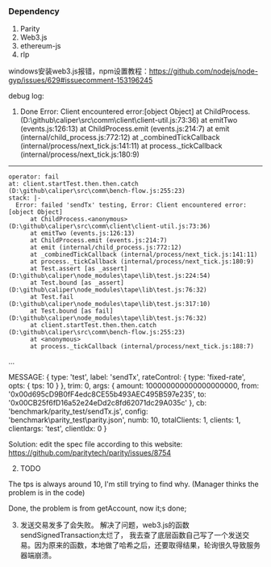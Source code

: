 ### Dependency
1. Parity
2. Web3.js
3. ethereum-js
4. rlp



windows安装web3.js报错，npm设置教程：https://github.com/nodejs/node-gyp/issues/629#issuecomment-153196245

debug log:
1. Done
 Error: Client encountered error:[object Object] at ChildProcess.<anonymous> (D:\github\caliper\src\comm\client\client-util.js:73:36) at emitTwo (events.js:126:13) at ChildProcess.emit (events.js:214:7) at emit (internal/child_process.js:772:12) at _combinedTickCallback (internal/process/next_tick.js:141:11) at process._tickCallback (internal/process/next_tick.js:180:9)
  ---
    operator: fail
    at: client.startTest.then.then.catch (D:\github\caliper\src\comm\bench-flow.js:255:23)
    stack: |-
      Error: failed 'sendTx' testing, Error: Client encountered error:[object Object]
          at ChildProcess.<anonymous> (D:\github\caliper\src\comm\client\client-util.js:73:36)
          at emitTwo (events.js:126:13)
          at ChildProcess.emit (events.js:214:7)
          at emit (internal/child_process.js:772:12)
          at _combinedTickCallback (internal/process/next_tick.js:141:11)
          at process._tickCallback (internal/process/next_tick.js:180:9)
          at Test.assert [as _assert] (D:\github\caliper\node_modules\tape\lib\test.js:224:54)
          at Test.bound [as _assert] (D:\github\caliper\node_modules\tape\lib\test.js:76:32)
          at Test.fail (D:\github\caliper\node_modules\tape\lib\test.js:317:10)
          at Test.bound [as fail] (D:\github\caliper\node_modules\tape\lib\test.js:76:32)
          at client.startTest.then.then.catch (D:\github\caliper\src\comm\bench-flow.js:255:23)
          at <anonymous>
          at process._tickCallback (internal/process/next_tick.js:188:7)
  ...


MESSAGE: 
{ type: 'test',
  label: 'sendTx',
  rateControl: { type: 'fixed-rate', opts: { tps: 10 } },
  trim: 0,
  args:
   { amount: 100000000000000000000,
     from: '0x00d695cD9B0fF4edc8CE55b493AEC495B597e235',
     to: '0x00CB25f6fD16a52e24eDd2c8fd62071dc29A035c' },
  cb: 'benchmark/parity_test/sendTx.js',
  config: 'benchmark\\parity_test\\parity.json',
  numb: 10,
  totalClients: 1,
  clients: 1,
  clientargs: 'test',
  clientIdx: 0 }

Solution: edit the spec file according to this website: https://github.com/paritytech/parity/issues/8754


2. TODO

The tps is always around 10, I'm still trying to find why. (Manager thinks the problem is in the code)

Done, the problem is from getAccount, now it;s done;

3. 发送交易发多了会失败。
解决了问题，web3.js的函数sendSignedTransaction太烂了， 我去查了底层函数自己写了一个发送交易。因为原来的函数，本地做了哈希之后，还要取得结果，轮询很久导致服务器端崩溃。
